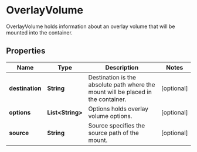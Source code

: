 

# OverlayVolume

OverlayVolume holds information about an overlay volume that will be mounted into the container.

## Properties

| Name | Type | Description | Notes |
|------------ | ------------- | ------------- | -------------|
|**destination** | **String** | Destination is the absolute path where the mount will be placed in the container. |  [optional] |
|**options** | **List&lt;String&gt;** | Options holds overlay volume options. |  [optional] |
|**source** | **String** | Source specifies the source path of the mount. |  [optional] |



